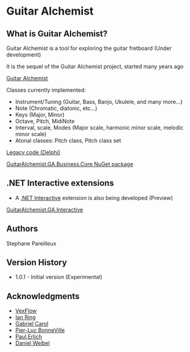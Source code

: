 # Guitar Alchemist

## What is Guitar Alchemist?

Guitar Alchemist is a tool for exploring the guitar fretboard (Under development)

It is the sequel of the Guitar Alchemist project, started many years ago

[Guitar Alchemist](http://www.guitaralchemist.com/)

Classes currently implemented:
- Instrument/Tuning (Guitar, Bass, Banjo, Ukulele, and many more...)
- Note (Chromatic, diatonic, etc...)
- Keys (Major, Minor)
- Octave, Pitch, MidiNote
- Interval, scale, Modes (Major scale, harmonic minor scale, melodic minor scale)
- Atonal classes: Pitch class, Pitch class set

[Legacy code (Delphi)](https://github.com/GuitarAlchemist/ga/blob/main/Guitar%20Alchemist%20-%20legacy%20(Delphi).zip)

[GuitarAlchemist.GA.Business.Core NuGet package](https://www.nuget.org/packages/GuitarAlchemist.GA.Business.Core)

## .NET Interactive extensions 

- A [.NET Interactive](https://github.com/dotnet/interactive) extension is also being developed (Preview)

[GuitarAlchemist.GA.Interactive](https://www.nuget.org/packages/GuitarAlchemist.GA.Interactive)

## Authors

Stephane Pareilleux

## Version History

* 1.0.1 - Initial version (Experimental)

## Acknowledgments

* [VexFlow](https://www.vexflow.com/)
* [Ian Ring](https://ianring.com/musictheory/)
* [Gabriel Carol](https://codepen.io/gabrielcarol/pen/rGeEbY)
* [Pier-Luc BonneVille](https://plbonneville.com/)
* [Paul Erlich](https://en.wikipedia.org/wiki/Paul_Erlich)
* [Daniel Weibel](https://weibeld.net/)
